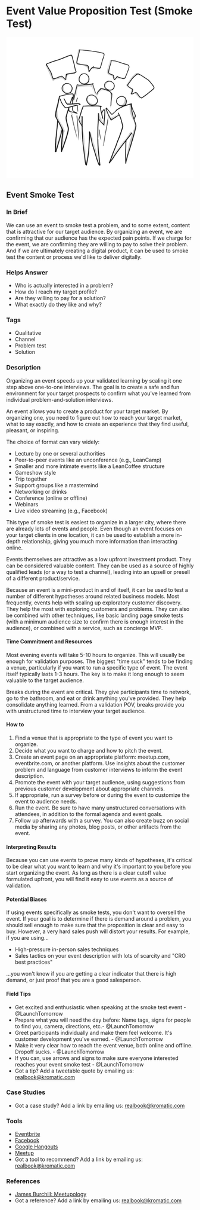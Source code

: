 # Event Value Proposition Test \(Smoke Test\)

![](../.gitbook/assets/illustration-group-talking-event-smoke-test.png)

## Event Smoke Test

### In Brief

We can use an event to smoke test a problem, and to some extent, content that is attractive for our target audience. By organizing an event, we are confirming that our audience has the expected pain points. If we charge for the event, we are confirming they are willing to pay to solve their problem. And if we are ultimately creating a digital product, it can be used to smoke test the content or process we'd like to deliver digitally.

### Helps Answer

* Who is actually interested in a problem?
* How do I reach my target profile? 
* Are they willing to pay for a solution?
* What exactly do they like and why?

### Tags

* Qualitative
* Channel
* Problem test
* Solution

### Description

Organizing an event speeds up your validated learning by scaling it one step above one-to-one interviews. The goal is to create a safe and fun environment for your target prospects to confirm what you've learned from individual problem-and-solution interviews.

An event allows you to create a product for your target market. By organizing one, you need to figure out how to reach your target market, what to say exactly, and how to create an experience that they find useful, pleasant, or inspiring.

The choice of format can vary widely:

* Lecture by one or several authorities
* Peer-to-peer events like an unconference \(e.g., LeanCamp\)
* Smaller and more intimate events like a LeanCoffee structure
* Gameshow style 
* Trip together
* Support groups like a mastermind
* Networking or drinks 
* Conference \(online or offline\)
* Webinars
* Live video streaming \(e.g., Facebook\)

This type of smoke test is easiest to organize in a larger city, where there are already lots of events and people. Even though an event focuses on your target clients in one location, it can be used to establish a more in-depth relationship, giving you much more information than interacting online.

Events themselves are attractive as a low upfront investment product. They can be considered valuable content. They can be used as a source of highly qualified leads \(or a way to test a channel\), leading into an upsell or presell of a different product/service.

Because an event is a mini-product in and of itself, it can be used to test a number of different hypotheses around related business models. Most frequently, events help with scaling up exploratory customer discovery. They help the most with exploring customers and problems. They can also be combined with other techniques, like basic landing page smoke tests \(with a minimum audience size to confirm there is enough interest in the audience\), or combined with a service, such as concierge MVP.

#### Time Commitment and Resources

Most evening events will take 5-10 hours to organize. This will usually be enough for validation purposes. The biggest "time suck" tends to be finding a venue, particularly if you want to run a specific type of event. The event itself typically lasts 1-3 hours. The key is to make it long enough to seem valuable to the target audience.

Breaks during the event are critical. They give participants time to network, go to the bathroom, and eat or drink anything you've provided. They help consolidate anything learned. From a validation POV, breaks provide you with unstructured time to interview your target audience.

#### How to

1. Find a venue that is appropriate to the type of event you want to organize.
2. Decide what you want to charge and how to pitch the event.
3. Create an event page on an appropriate platform: meetup.com, eventbrite.com, or another platform. Use insights about the customer problem and language from customer interviews to inform the event description.
4. Promote the event with your target audience, using suggestions from previous customer development about appropriate channels.
5. If appropriate, run a survey before or during the event to customize the event to audience needs.
6. Run the event. Be sure to have many unstructured conversations with attendees, in addition to the formal agenda and event goals.
7. Follow up afterwards with a survey. You can also create buzz on social media by sharing any photos, blog posts, or other artifacts from the event.

#### Interpreting Results

Because you can use events to prove many kinds of hypotheses, it's critical to be clear what you want to learn and why it's important to you before you start organizing the event. As long as there is a clear cutoff value formulated upfront, you will find it easy to use events as a source of validation.

#### Potential Biases

If using events specifically as smoke tests, you don't want to oversell the event. If your goal is to determine if there is demand around a problem, you should sell enough to make sure that the proposition is clear and easy to buy. However, a very hard sales push will distort your results. For example, if you are using...

* High-pressure in-person sales techniques 
* Sales tactics on your event description with lots of scarcity and "CRO best practices"

...you won't know if you are getting a clear indicator that there is high demand, or just proof that you are a good salesperson.

#### Field Tips

* Get excited and enthusiastic when speaking at the smoke test event - @LaunchTomorrow
* Prepare what you will need the day before: Name tags, signs for people to find you, camera, directions, etc.- @LaunchTomorrow
* Greet participants individually and make them feel welcome. It's customer development you've earned. - @LaunchTomorrow
* Make it very clear how to reach the event venue, both online and offline. Dropoff sucks. - @LaunchTomorrow
* If you can, use arrows and signs to make sure everyone interested reaches your event smoke test - @LaunchTomorrow
* Got a tip? Add a tweetable quote by emailing us: [realbook@kromatic.com](mailto:realbook@kromatic.com)

### Case Studies

* Got a case study? Add a link by emailing us: [realbook@kromatic.com](mailto:realbook@kromatic.com)

### Tools

* [Eventbrite](https://www.eventbrite.com/)
* [Facebook](https://live.fb.com/)
* [Google Hangouts](https://hangouts.google.com/)
* [Meetup](https://www.meetup.com/)
* Got a tool to recommend? Add a link by emailing us: [realbook@kromatic.com](mailto:realbook@kromatic.com)

### References

* [James Burchill: Meetupology](https://www.amazon.com/Meetupology-Market-Business-Networking-Meetups-ebook/dp/B00IIXU6X2)
* Got a reference? Add a link by emailing us: [realbook@kromatic.com](mailto:realbook@kromatic.com)


